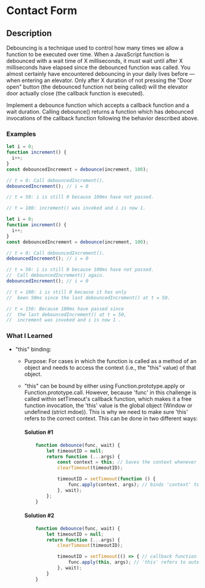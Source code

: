 # Contact Form

## Description

Debouncing is a technique used to control how many times we allow a function to be executed over time. When a JavaScript function is debounced with a wait time of X milliseconds, it must wait until after X milliseconds have elapsed since the debounced function was called. You almost certainly have encountered debouncing in your daily lives before — when entering an elevator. Only after X duration of not pressing the "Door open" button (the debounced function not being called) will the elevator door actually close (the callback function is executed).

Implement a debounce function which accepts a callback function and a wait duration. Calling debounce() returns a function which has debounced invocations of the callback function following the behavior described above.

### Examples

```JavaSCript
let i = 0;
function increment() {
  i++;
}
const debouncedIncrement = debounce(increment, 100);

// t = 0: Call debouncedIncrement().
debouncedIncrement(); // i = 0

// t = 50: i is still 0 because 100ms have not passed.

// t = 100: increment() was invoked and i is now 1.
```

```JavaScript
let i = 0;
function increment() {
  i++;
}
const debouncedIncrement = debounce(increment, 100);

// t = 0: Call debouncedIncrement().
debouncedIncrement(); // i = 0

// t = 50: i is still 0 because 100ms have not passed.
//  Call debouncedIncrement() again.
debouncedIncrement(); // i = 0

// t = 100: i is still 0 because it has only
//  been 50ms since the last debouncedIncrement() at t = 50.

// t = 150: Because 100ms have passed since
//  the last debouncedIncrement() at t = 50,
//  increment was invoked and i is now 1 .

```

### What I Learned

- "this" binding:

  - Purpose: For cases in which the function is called as a method of an object and needs to access the context (i.e., the "this" value) of that object.
  - "this" can be bound by either using Function.prototype.apply or Function.prototype.call. However, because 'func' in this challenge is called within setTimeout's callback function, which makes it a free function invocation, the 'this' value is the global object (Window or undefined (strict mdoe)). This is why we need to make sure 'this' refers to the correct context. This can be done in two different ways:

    #### Solution #1

    ```JavaScript
        function debounce(func, wait) {
            let timeoutID = null;
            return function (...args) {
                const context = this; // Saves the context whenever debounced func is invoked.
                clearTimeout(timeoutID);

                timeoutID = setTimeout(function () {
                    func.apply(context, args); // binds 'context' to func, because 'this' is Window here
                }, wait);
            };
        }
    ```

    #### Solution #2

    ```JavaScript
        function debounce(func, wait) {
            let timeoutID = null;
            return function (...args) {
                clearTimeout(timeoutID);

                timeoutID = setTimeout(() => { // callback function is invoked via arrow function
                    func.apply(this, args); // 'this' refers to outer function's 'this' value (it is bound to the context in which the function is originally created)
                }, wait);
            }
        }
    ```
